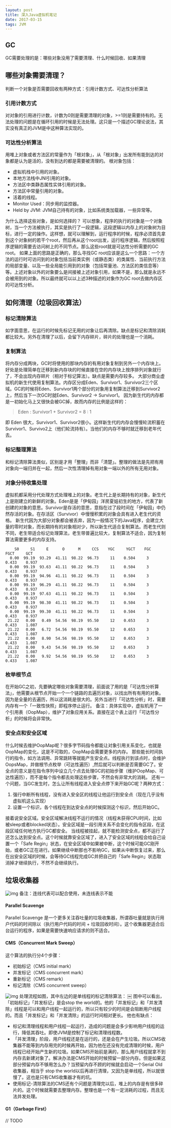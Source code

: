 ```yaml
---
layout: post
title: 深入Java虚拟机笔记
date: 2017-03-15
tags: JVM
---
```


## GC

GC需要处理的是：哪些对象没用了需要清理、什么时候回收、如果清理
## 哪些对象需要清理？
判断一个对象是否需要回收有两种方式：引用计数方式、可达性分析算法

### 引用计数方式

对对象的引用进行计数，计数为0则是需要清理的对象，>=1则是需要持有的。无法处理的问题是在循环引用的时候是无法处理。这只是一个描述GC理论说法，其实没有真正的JVM是中这种算法实现的。

<!-- more -->

### 可达性分析算法

用堆上对象或者方法区的常量作为「根对象」，从「根对象」出发所有能到达的对象都是认为是活的，没有到达的都是需要被清理的。
根对象包括：

* 虚拟机栈中引用的对象。
* 本地方法栈中JNI引用的对象。
* 方法区中类静态属性实体引用的对象。
* 方法区中常量引用的对象。
* 活着的线程。
* Monitor Used：同步用的监控器。
* Held by JVM: JVM自己持有的对象，比如系统类加载器，一些异常等。

<!--description-->

为什么选择这些对象，是如何选择的？
可以想象，程序的执行的对象是一个对象树，当一个方法被执行，其实是执行了一段逻辑，这段逻辑以内存上的对象树为目标，进行一定的操作。这样想，就可以理解到，运行程序的时候，程序必须首先拿到这个对象树的若干个root，然后再从这个root出发，运行程序逻辑，然后按照程序逻辑的需要去访问树上的不同节点。那么这些root就是可达性分析需要的GC root。
如果上面的思路是正确的，那么寻找GC root应该是这么一个思路：一个方法的运行时可访问到的对象包括当前类实例（或静态类）的类属性、当前执行方法的局部变量、以及一些全局能引用到的对象（包括常量池、方法区的类信息等）等。上述对象以外的对象要么是间接被上述对象引用，如果不是，那么就是永远不会被用到的对象。所以最终就可以以上述3种描述的对象作为GC root去做内存区的可达性分析。 

## 如何清理（垃圾回收算法）

### 标记清除算法

如字面意思，在运行的时候先标记无用的对象让后再清除。缺点是标记和清除消耗都比较大。另外在清理了以后，会留下内存碎片，碎片的处理也是一个消耗。
### 复制算法
将内存分成两块，GC时将使用的那块内存的有用对象复制到另外一个内存块上。好处是处理简单在迁移到新内存块的时候直接在空的内存块上按序排列对象就行了，不会出现内存碎片（相对于标记算法）。缺点是需要内存较多。
大部分商业虚拟机的新生代使用复制算法。内存区分成Eden、Survivor1、Survivor2三个区域。GC的时候将Eden、Survivor1两个部分的对象用复制算法迁移到Survivor2上，然后当下一次GC时就Eden、Survivor2 -> Survivor1。
因为新生代的内存都是一初始化马上又很快会被GC掉，故而内存的比例是这样的：

> Eden : Survivor1 + Survivor2 = 8 : 1

即 Eden 很大，Survivor1、Survivor2很小。这样新生代的内存会慢慢轮流积蓄在Survivor1、Survivo2上（他们轮流持有）。当他们的内存不够时就迁移到老年代去。

### 标记整理算法

和标记清除算法类似，区别是才用「整理」而非「清楚」。整理的做法是先把有用对象向一端归并在一起，然后一次性清理掉有用对象一端以外的所有无用对象。

### 对象分待收集处理

虚拟机都采用分代处理方式处理堆上的对象。老生代上是长期持有的对象，新生代上是刚建立的新鲜的对象。Eden是是「伊甸园」洋房夏娃初生的地方，代表了新创建的对象的意思。Survivor是存活的意思，意指在过了段时间在「伊甸园」中仍然存活的对象。在存活区（Survivor）中慢慢积累的对象会具有进入老生代的资格。
新生代因为大部分对象都会被丢弃，因为一般情况下的Java程序，会建立大量的零时对象，而长期持有的对象相对少，所以新生代适合复制算法。而老生代则不同，老生带适合标记处理算法，老生带普遍比较大，复制算法不适合，因为复制算法需要更多的内存支持。

```
    S0     S1     E      O      M     CCS    YGC     YGCT    FGC    FGCT     GCT
  0.00  99.19  93.29  41.11  98.22  96.73     11    0.504     3    0.433    0.937
  0.00  99.19  93.63  41.11  98.22  96.73     11    0.504     3    0.433    0.937
  0.00  99.19  94.96  41.11  98.22  96.73     11    0.504     3    0.433    0.937
  0.00  99.19  96.29  41.11  98.22  96.73     11    0.504     3    0.433    0.937
  0.00  99.19  97.63  41.11  98.22  96.73     11    0.504     3    0.433    0.937
  0.00  99.19  98.30  41.11  98.22  96.73     11    0.504     3    0.433    0.937
  0.00  99.19  99.30  41.11  98.22  96.73     11    0.504     3    0.433    0.937
 21.22   0.00   0.49  54.56  98.19  95.50     12    0.653     3    0.433    1.087
 21.22   0.00   6.72  54.56  98.19  95.50     12    0.653     3    0.433    1.087
 21.22   0.00   8.90  54.56  98.19  95.50     12    0.653     3    0.433    1.087
 21.22   0.00   9.43  54.56  98.19  95.50     12    0.653     3    0.433    1.087
 21.22   0.00   9.92  54.56  98.19  95.50     12    0.653     3    0.433    1.087
```

### 枚举根节点

在开始GC之初，先要确定哪些对象需要清理，前面说了用的是「可达性分析算法」，他需要从根节点开始一个一个链路的去遍历对象，以找出所有有用的对象。因为是全量的去遍历，所以这消耗是很大的。另外当进行「可达性分析」时，需要内存有一个「一致性快照」即程序停止运行。
备注：具体实现中，虚拟机用了一个引用表（OopMap），维护了对象应用关系。直接在这个表上运行「可达性分析」的时候将会非常快。

### 安全点和安全区域

什么时候去维护OopMap呢？很多字节码指令都能让对象引用关系变化，也就是OopMap的变化，这是不可取的，OopMap会需要更多的内存。
那些能长时间执行的指令，如方法调用、异常跳转等就能产生安全点。线程执行到该点时，会维护OopsMap，并做根节点枚举（可达性遍历）,然后就可以判断是否需要GC了。安全点的意义是在指令序列中设立几个点去处理GC的初始步骤（维护OopMap、可达性遍历），而不是每个指令都去处理这些步骤，不然会有非常大的消耗。
还有一个问题，当GC发生时，怎么让所有线程进入安全点停下来开始GC呢？两种方式：

1.  强行中断所有线程，没有进入安全区的线程让他运行到安全点（现在几乎没有虚拟机这么实现）
2.  设置一个标识，各个线程在到达安全点的时候探测这个标识，然后开始GC。

接着说安全区域。安全区域解决线程不运行的情况（线程未获得CPU时间，比如被sleep或者blocked状态）。安全区域是一段引用关系不会变化的指令区段，在这段区域任何地方执行GC都安全。
当线程被挂起，就不能检测安全点，都不运行了还怎么达到安全点。这个时候就靠安全区域了，进入了安全区域的线程会给自己设置一个「Safe Regin」状态，在安全区域中如果被中断，这个时候可能GC刚开始，或者GC正在进行。如果继续中断那也不影响GC，如果从中断恢复过来，那么在出安全区域的时候，会等待GC线程完成GC并把自己的「Safe Regin」状态取消掉才继续执行，不然不会继续执行。

## 垃圾收集器
![img](../image/garbage-collections.png)
备注：连线代表可以配合使用，未连线表示不能

#### Parallel Scavenge

Parallel Scavenge 是一个更多关注吞吐量的垃圾收集器，所谓吞吐量就是执行用户代码的时间除以（执行用户代码的时间 + 垃圾回收时间）。这个收集器更适合后台运行的程序，如果是需要快速响应请求的则不适合。

#### CMS（Concurrent Mark Sweep）

这个算法的执行分4个步骤：

- 初始标记（CMS initial mark）
- 并发标记（CMS concurrent mark）
- 重新标记（CMS remark）
- 标记清除（CMS concurrent sweep）


![img](../image/gc-cms.gif)
处理流程如图，其中左边的是单线程的标记清除算法：
￼
图中可以看出，「初始标记」「并发标记」是会stop the world的。他的「并发标记」和「并发清除」线程是可以和用户线程一起运行的，所以只有较少的时间是会阻断用户线程的。而且「并发标记」和「并发清除」的运行时间相对更长。
他也有缺点：

- 标记和清理线程和用户线程一起运行，造成的问题是会多少影响用户线程的运行，降低其吞吐。即使JVM是控制了标记和清理线程数。
- 「并发清理」阶段，用户线程还是在运行的，还是会在产生垃圾。所以CMS收集器不能等到内存用完的时候再开始，因为他在还没有完成清理的时候，用户线程已经开始产生新的垃圾。如果CMS开始前是满的，那么用户线程就拿不到内存去新建对象了。解决办法是CMS开始的时候预留一部分内存。但是如果这部分预留内存不够用怎么办？当预留内存不顾的时候就会启动一个Serial Old收集器，相当于 stop the world以后再进行清理，又因为是单线程，所以就很慢了。这也是只有CMS收集器才有的坑。
- 使用标记-清除算法的CMS还有个问题是清理完以后，堆上的内存是有很多碎片的。这个时候就需要去整理内存。整理也是一个有一定消耗的过程，而且无法并发处理。


#### G1（Garbage First）

// TODO